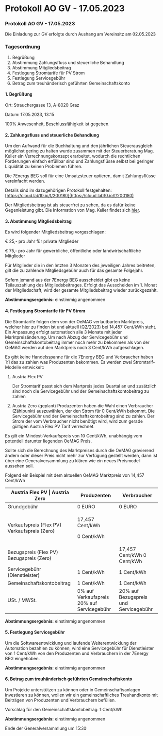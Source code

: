 # Protokoll AO GV - 17.05.2023

### Protokoll AO GV - 17.05.2023

Die Einladung zur GV erfolgte durch Aushang am Vereinsitz am 02.05.2023

### Tagesordnung <a href="#tagesordnung" id="tagesordnung"></a>

1. Begrüßung
2. Abstimmung Zahlungsfluss und steuerliche Behandlung
3. Abstimmung Mitgliedsbeitrag
4. Festlegung Stromtarife für PV Strom
5. Festlegung Servicegebühr
6. Betrag zum treuhänderisch geführten Gemeinschaftskonto

#### 1. Begrüßung <a href="#id-1.-begrussung" id="id-1.-begrussung"></a>

Ort: Strauchergasse 13, A-8020 Graz

Datum: 17.05.2023, 13:15

100% Anwesenheit, Beschlussfähigkeit ist gegeben.

#### 2. Zahlungsfluss und steuerliche Behandlung <a href="#id-2.-zahlungsfluss-und-steuerliche-behandlung" id="id-2.-zahlungsfluss-und-steuerliche-behandlung"></a>

Um den Aufwand für die Buchhaltung und den jährlichen Steuerausgleich möglichst gering zu halten wurde zusammen mit der Steuerberatung Mag. Keller ein Verrechnungskonzept erarbeitet, wodurch die rechtlichen Forderungen einfach erfüllbar sind und Zahlungsflüsse selbst bei geringer Liquidität zu keinen Problemen führen.

Die 7Energy BEG soll für eine Umsatzsteuer optieren, damit Zahlungsflüsse vereinfacht werden.

Details sind im dazugehörigen Protokoll festgehalten: [https://cloud.lab10.io/f/200180](https://cloud.lab10.io/f/200180)

Der Mitgliedsbeitrag ist als steuerfrei zu sehen, da es dafür keine Gegenleistung gibt. Die Information von Mag. Keller findet sich [hier](https://cloud.lab10.io/f/200181).

#### 3. Abstimmung Mitgliedsbeitrag <a href="#id-3.-abstimmung-mitgliedsbeitrag" id="id-3.-abstimmung-mitgliedsbeitrag"></a>

Es wird folgender Mitgliedsbeitrag vorgeschlagen:

€ 25,- pro Jahr für private Mitglieder

€ 75,- pro Jahr für gewerbliche, öffentliche oder landwirtschaftliche Mitglieder

Für Mitglieder die in den letzten 3 Monaten des jeweiligen Jahres beitreten, gilt die zu zahlende Mitgliedsgebühr auch für das gesamte Folgejahr.

Sofern jemand aus der 7Energy BEG ausscheidet gibt es keine Teilauszahlung des Mitgliedsbeitrages. Erfolgt das Ausscheiden im 1. Monat der Mitgliedschaft, wird der gesamte Mitgliedsbeitrag wieder zurückgezahlt.

**Abstimmungsergebnis:** einstimmig angenommen

#### 4. Festlegung Stromtarife für PV Strom <a href="#id-4.-festlegung-stromtarife-fur-pv-strom" id="id-4.-festlegung-stromtarife-fur-pv-strom"></a>

Die Stromtarife folgen dem von der OeMAG verlautbarten Marktpreis, welcher [hier](https://www.oem-ag.at/de/marktpreis/) zu finden ist und aktuell (Q2/2023) bei 14,457 Cent/kWh steht. Ein Anpassung erfolgt automatisch alle 3 Monate mit jeder Marktpreisänderung. Um nach Abzug der Servicegebühr und Gemeinschaftskontobeitrag immer noch mehr zu bekommen als von der OeMAG werden auf den Marktpreis noch 3 Cent/kWh aufgeschlagen.

Es gibt keine Handelsspanne für die 7Energy BEG und Verbraucher haben 1:1 das zu zahlen was Produzenten bekommen. Es werden zwei Stromtarif-Modelle entwickelt:

1.  Austria Flex PV

    Der Stromtarif passt sich dem Martpreis jedes Quartal an und zusätzlich sind noch die Servicegebühr und der Gemeinschaftskontobeitrag zu zahlen
2. Austria Zero (geplant) Produzenten haben die Wahl einen Verbraucher (Zählpunkt) auszuwählen, der den Strom für 0 Cent/kWh bekommt. Die Servicegebühr und der Gemeinschaftskontobeitrag sind zu zahlen. Der Strom der vom Verbraucher nicht benötigt wird, wird zum gerade gültigen Austria Flex PV Tarif verrechnet.

Es gilt ein Mindest-Verkaufspreis von 10 Cent/kWh, unabhängig vom potentiell darunter liegenden OeMAG Preis.

Sollte sich die Berechnung des Marktpreises durch die OeMAG gravierend ändern oder dieser Preis nicht mehr zur Verfügung gestellt werden, dann ist über eine Generalversammlung zu klären wie ein neues Preismodel aussehen soll.

Folgend ein Beispiel mit dem aktuellen OeMAG Marktpreis von 14,457 Cent/kWh

| Austria Flex PV \| Austria Zero              | Produzenten                                | Verbraucher                           |
| -------------------------------------------- | ------------------------------------------ | ------------------------------------- |
| Grundgebühr                                  | 0 EURO                                     | 0 EURO                                |
| Verkaufspreis (Flex PV) Verkaufspreis (Zero) | <p>17,457 Cent/kWh</p><p>0 Cent/kWh</p>    |                                       |
| Bezugspreis (Flex PV) Bezugspreis (Zero)     |                                            | 17,457 Cent/kWh 0 Cent/kWh            |
| Servicegebühr (Dienstleister)                | 1 Cent/kWh                                 | 1 Cent/kWh                            |
| Gemeinschaftskontobeitrag                    | 1 Cent/kWh                                 | 1 Cent/kWh                            |
| USt. / MWSt.                                 | 0% auf Verkaufspreis 20% auf Servicegebühr | 20% auf Bezugspreis und Servicegebühr |

**Abstimmungsergebnis:** einstimmig angenommen

#### 5. Festlegung Servicegebühr <a href="#id-5.-festlegung-servicegebuhr" id="id-5.-festlegung-servicegebuhr"></a>

Um die Softwareentwicklung und laufende Weiterentwicklung der Automation bezahlen zu können, wird eine Servicegebühr für Dienstleister von 1 Cent/kWh von den Produzenten und Verbrauchern in der 7Energy BEG eingehoben.

**Abstimmungsergebnis:** einstimmig angenommen

#### 6. Betrag zum treuhänderisch geführten Gemeinschaftskonto <a href="#id-6.-betrag-zum-treuhanderisch-gefuhrten-gemeinschaftskonto" id="id-6.-betrag-zum-treuhanderisch-gefuhrten-gemeinschaftskonto"></a>

Um Projekte unterstützen zu können oder in Gemeinschaftsanlagen investieren zu können, wollen wir ein gemeinschaftliches Treuhandkonto mit Beiträgen von Produzenten und Verbrauchern befüllen.

Vorschlag für den Gemeinschaftskontobeitrag: 1 Cent/kWh

**Abstimmungsergebnis:** einstimmig angenommen

Ende der Generalversammlung um 15:30
